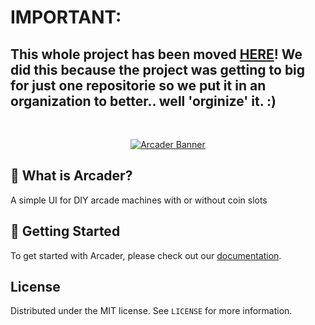 # IMPORTANT:
## This whole project has been moved [HERE](https://github.com/ArcaderProject)! We did this because the project was getting to big for just one repositorie so we put it in an organization to better.. well 'orginize' it. :)

<br />
<p align="center">
  <a href="https://github.com/HazDu/Arcader">
        <img alt="Arcader Banner" src="https://arcader.hazdu.de/assets/banner.png">
  </a>
</p>

## 🤔 What is Arcader?

A simple UI for DIY arcade machines with or without coin slots

## 🚀 Getting Started

To get started with Arcader, please check out our [documentation](https://arcader.hazdu.de/).

## License

Distributed under the MIT license. See `LICENSE` for more information.
